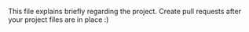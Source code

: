 This file explains briefly regarding the project. Create pull requests after your project files are in place :)
